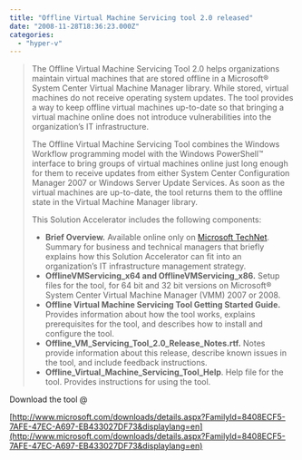```yaml
---
title: "Offline Virtual Machine Servicing tool 2.0 released"
date: "2008-11-28T18:36:23.000Z"
categories: 
  - "hyper-v"
---
```


> The Offline Virtual Machine Servicing Tool 2.0 helps organizations maintain virtual machines that are stored offline in a Microsoft® System Center Virtual Machine Manager library. While stored, virtual machines do not receive operating system updates. The tool provides a way to keep offline virtual machines up-to-date so that bringing a virtual machine online does not introduce vulnerabilities into the organization’s IT infrastructure.  
>   
> The Offline Virtual Machine Servicing Tool combines the Windows Workflow programming model with the Windows PowerShell™ interface to bring groups of virtual machines online just long enough for them to receive updates from either System Center Configuration Manager 2007 or Windows Server Update Services. As soon as the virtual machines are up-to-date, the tool returns them to the offline state in the Virtual Machine Manager library.  
>   
> This Solution Accelerator includes the following components:  
>   
> 
> - **Brief Overview.** Available online only on [Microsoft TechNet](http://technet.microsoft.com/en-us/library/cc501231.aspx). Summary for business and technical managers that briefly explains how this Solution Accelerator can fit into an organization’s IT infrastructure management strategy.
> - **OfflineVMServicing\_x64 and OfflineVMServicing\_x86.** Setup files for the tool, for 64 bit and 32 bit versions on Microsoft® System Center Virtual Machine Manager (VMM) 2007 or 2008.
> - **Offline Virtual Machine Servicing Tool Getting Started Guide.** Provides information about how the tool works, explains prerequisites for the tool, and describes how to install and configure the tool.
> - **Offline\_VM\_Servicing\_Tool\_2.0\_Release\_Notes.rtf.** Notes provide information about this release, describe known issues in the tool, and include feedback instructions.
> - **Offline\_Virtual\_Machine\_Servicing\_Tool\_Help**. Help file for the tool. Provides instructions for using the tool.

Download the tool @

[http://www.microsoft.com/downloads/details.aspx?FamilyId=8408ECF5-7AFE-47EC-A697-EB433027DF73&displaylang=en](http://www.microsoft.com/downloads/details.aspx?FamilyId=8408ECF5-7AFE-47EC-A697-EB433027DF73&displaylang=en)

